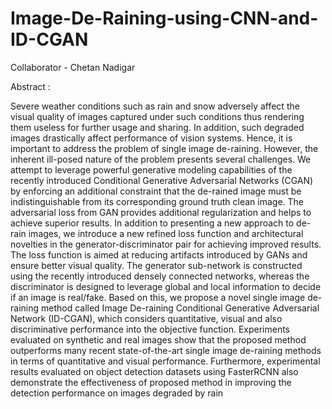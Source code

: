 # Image-De-Raining-using-CNN-and-ID-CGAN
Collaborator - Chetan Nadigar

Abstract :

Severe weather conditions such as rain and snow adversely affect the visual quality of images captured under such conditions thus rendering them useless for further usage and sharing. In addition, such degraded images drastically affect performance of vision systems. Hence, it is important to address
the problem of single image de-raining. However, the inherent ill-posed nature of the problem presents several challenges. We attempt to leverage powerful generative modeling capabilities
of the recently introduced Conditional Generative Adversarial
Networks (CGAN) by enforcing an additional constraint that
the de-rained image must be indistinguishable from its corresponding ground truth clean image. The adversarial loss from
GAN provides additional regularization and helps to achieve
superior results. In addition to presenting a new approach to
de-rain images, we introduce a new refined loss function and
architectural novelties in the generator-discriminator pair for
achieving improved results. The loss function is aimed at reducing
artifacts introduced by GANs and ensure better visual quality.
The generator sub-network is constructed using the recently introduced densely connected networks, whereas the discriminator
is designed to leverage global and local information to decide if
an image is real/fake. Based on this, we propose a novel single
image de-raining method called Image De-raining Conditional
Generative Adversarial Network (ID-CGAN), which considers
quantitative, visual and also discriminative performance into the
objective function. Experiments evaluated on synthetic and real
images show that the proposed method outperforms many recent
state-of-the-art single image de-raining methods in terms of
quantitative and visual performance. Furthermore, experimental
results evaluated on object detection datasets using FasterRCNN also demonstrate the effectiveness of proposed method
in improving the detection performance on images degraded by
rain
